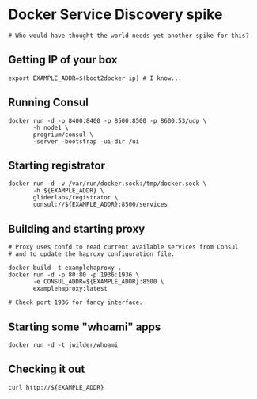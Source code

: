 # Docker Service Discovery spike

    # Who would have thought the world needs yet another spike for this?

## Getting IP of your box

    export EXAMPLE_ADDR=$(boot2docker ip) # I know...

## Running Consul

    docker run -d -p 8400:8400 -p 8500:8500 -p 8600:53/udp \
           -h node1 \
           progrium/consul \
           -server -bootstrap -ui-dir /ui

## Starting registrator

    docker run -d -v /var/run/docker.sock:/tmp/docker.sock \
           -h ${EXAMPLE_ADDR} \
           gliderlabs/registrator \
           consul://${EXAMPLE_ADDR}:8500/services

## Building and starting proxy

    # Proxy uses confd to read current available services from Consul
    # and to update the haproxy configuration file.

    docker build -t examplehaproxy .
    docker run -d -p 80:80 -p 1936:1936 \
           -e CONSUL_ADDR=${EXAMPLE_ADDR}:8500 \
           examplehaproxy:latest

    # Check port 1936 for fancy interface.

## Starting some "whoami" apps

    docker run -d -t jwilder/whoami

## Checking it out

    curl http://${EXAMPLE_ADDR}
